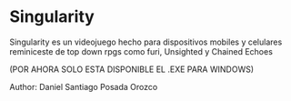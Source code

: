 # Singularity

Singularity es un videojuego hecho para dispositivos mobiles y celulares reminiceste de top down rpgs como furi, Unsighted y Chained Echoes

(POR AHORA SOLO ESTA DISPONIBLE EL .EXE PARA WINDOWS)

Author: Daniel Santiago Posada Orozco

